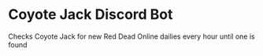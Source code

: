 # Coyote Jack Discord Bot

Checks Coyote Jack for new Red Dead Online dailies every hour until one is found
